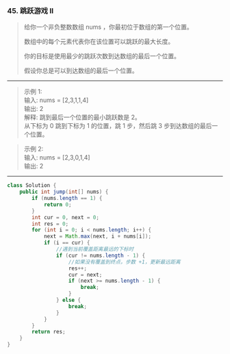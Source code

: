 ### 45. 跳跃游戏 II

>给你一个非负整数数组 nums ，你最初位于数组的第一个位置。
>
>数组中的每个元素代表你在该位置可以跳跃的最大长度。
>
>你的目标是使用最少的跳跃次数到达数组的最后一个位置。
>
>假设你总是可以到达数组的最后一个位置。
***
>示例 1:  
>输入: nums = [2,3,1,1,4]  
>输出: 2  
>解释: 跳到最后一个位置的最小跳跃数是 2。  
>     从下标为 0 跳到下标为 1 的位置，跳 1 步，然后跳 3 步到达数组的最后一个位置。  

>示例 2:  
>输入: nums = [2,3,0,1,4]  
>输出: 2  
***
```java
class Solution {
    public int jump(int[] nums) {
        if (nums.length == 1) {
            return 0;
        }
        int cur = 0, next = 0;
        int res = 0;
        for (int i = 0; i < nums.length; i++) {
            next = Math.max(next, i + nums[i]);
            if (i == cur) {
                //遇到当前覆盖距离最远的下标时
                if (cur != nums.length - 1) {
                    //如果没有覆盖到终点，步数 +1，更新最远距离
                    res++;
                    cur = next;
                    if (next >= nums.length - 1) {
                        break;
                    }
                } else {
                    break;
                }
            }
        }
        return res;
    }
}
```
